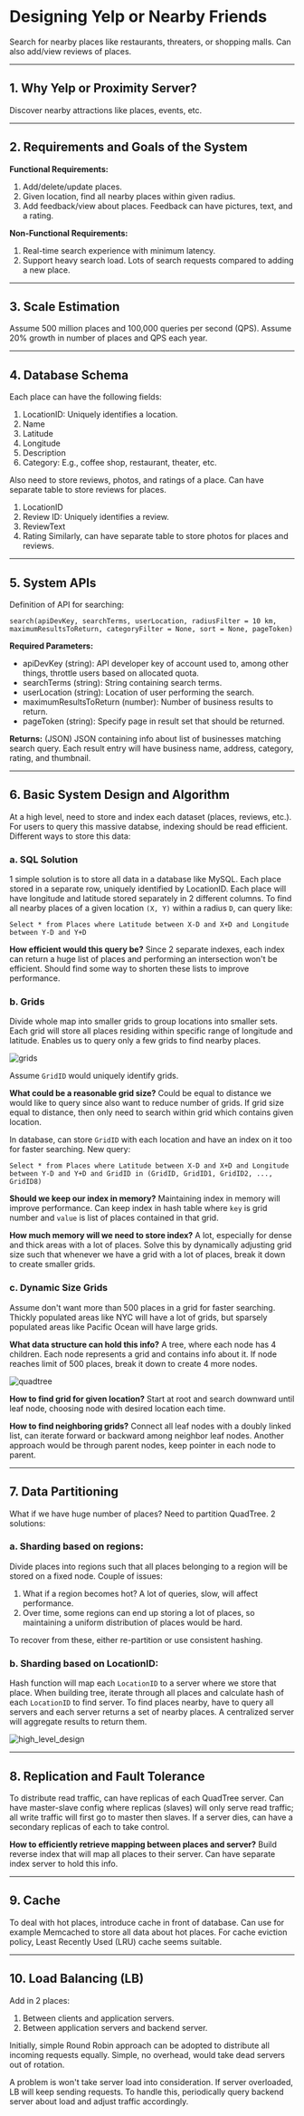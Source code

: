 # Designing Yelp or Nearby Friends

Search for nearby places like restaurants, threaters, or shopping malls. Can also add/view reviews of places.

---

## 1. Why Yelp or Proximity Server?

Discover nearby attractions like places, events, etc.

---

## 2. Requirements and Goals of the System

**Functional Requirements:**
1. Add/delete/update places.
2. Given location, find all nearby places within given radius.
3. Add feedback/view about places. Feedback can have pictures, text, and a rating.

**Non-Functional Requirements:**
1. Real-time search experience with minimum latency.
2. Support heavy search load. Lots of search requests compared to adding a new place.

---

## 3. Scale Estimation

Assume 500 million places and 100,000 queries per second (QPS). Assume 20% growth in number of places and QPS each year.

---

## 4. Database Schema

Each place can have the following fields:
1. LocationID: Uniquely identifies a location.
2. Name
3. Latitude
4. Longitude
5. Description
6. Category: E.g., coffee shop, restaurant, theater, etc.

Also need to store reviews, photos, and ratings of a place. Can have separate table to store reviews for places.
1. LocationID
2. Review ID: Uniquely identifies a review.
3. ReviewText
4. Rating
Similarly, can have separate table to store photos for places and reviews.

---

## 5. System APIs

Definition of API for searching:

`search(apiDevKey, searchTerms, userLocation, radiusFilter = 10 km, maximumResultsToReturn, categoryFilter = None, sort = None, pageToken)`

**Required Parameters:**
- apiDevKey (string): API developer key of account used to, among other things, throttle users based on allocated quota.
- searchTerms (string): String containing search terms.
- userLocation (string): Location of user performing the search.
- maximumResultsToReturn (number): Number of business results to return.
- pageToken (string): Specify page in result set that should be returned.

**Returns:** (JSON)
JSON containing info about list of businesses matching search query. Each result entry will have business name, address, category, rating, and thumbnail.

---

## 6. Basic System Design and Algorithm

At a high level, need to store and index each dataset (places, reviews, etc.). For users to query this massive databse, indexing should be read efficient. Different ways to store this data:

### **a. SQL Solution**

1 simple solution is to store all data in a database like MySQL. Each place stored in a separate row, uniquely identified by LocationID. Each place will have longitude and latitude stored separately in 2 different columns. To find all nearby places of a given location `(X, Y)` within a radius `D`, can query like:

`Select * from Places where Latitude between X-D and X+D and Longitude between Y-D and Y+D`

**How efficient would this query be?** Since 2 separate indexes, each index can return a huge list of places and performing an intersection won't be efficient. Should find some way to shorten these lists to improve performance.

### **b. Grids**

Divide whole map into smaller grids to group locations into smaller sets. Each grid will store all places residing within specific range of longitude and latitude. Enables us to query only a few grids to find nearby places.

![grids](grids.png)

Assume `GridID` would uniquely identify grids.

**What could be a reasonable grid size?** Could be equal to distance we would like to query since also want to reduce number of grids. If grid size equal to distance, then only need to search within grid which contains given location.

In database, can store `GridID` with each location and have an index on it too for faster searching. New query:

`Select * from Places where Latitude between X-D and X+D and Longitude between Y-D and Y+D and GridID in (GridID, GridID1, GridID2, ..., GridID8)`

**Should we keep our index in memory?** Maintaining index in memory will improve performance. Can keep index in hash table where `key` is grid number and `value` is list of places contained in that grid.

**How much memory will we need to store index?** A lot, especially for dense and thick areas with a lot of places. Solve this by dynamically adjusting grid size such that whenever we have a grid with a lot of places, break it down to create smaller grids.

### **c. Dynamic Size Grids**

Assume don't want more than 500 places in a grid for faster searching. Thickly populated areas like NYC will have a lot of grids, but sparsely populated areas like Pacific Ocean will have large grids.

**What data structure can hold this info?** A tree, where each node has 4 children. Each node represents a grid and contains info about it. If node reaches limit of 500 places, break it down to create 4 more nodes.

![quadtree](quadtree.png)

**How to find grid for given location?** Start at root and search downward until leaf node, choosing node with desired location each time.

**How to find neighboring grids?** Connect all leaf nodes with a doubly linked list, can iterate forward or backward among neighbor leaf nodes. Another approach would be through parent nodes, keep pointer in each node to parent.

---

## 7. Data Partitioning

What if we have huge number of places? Need to partition QuadTree. 2 solutions:

### **a. Sharding based on regions:**
Divide places into regions such that all places belonging to a region will be stored on a fixed node. Couple of issues:
1. What if a region becomes hot? A lot of queries, slow, will affect performance.
2. Over time, some regions can end up storing a lot of places, so maintaining a uniform distribution of places would be hard.

To recover from these, either re-partition or use consistent hashing.

### **b. Sharding based on LocationID:**
Hash function will map each `LocationID` to a server where we store that place. When building tree, iterate through all places and calculate hash of each `LocationID` to find server. To find places nearby, have to query all servers and each server returns a set of nearby places. A centralized server will aggregate results to return them.

![high_level_design](high_level_design.png)

---

## 8. Replication and Fault Tolerance

To distribute read traffic, can have replicas of each QuadTree server. Can have master-slave config where replicas (slaves) will only serve read traffic; all write traffic will first go to master then slaves. If a server dies, can have a secondary replicas of each to take control.

**How to efficiently retrieve mapping between places and server?** Build reverse index that will map all places to their server. Can have separate index server to hold this info.

---

## 9. Cache

To deal with hot places, introduce cache in front of database. Can use for example Memcached to store all data about hot places. For cache eviction policy, Least Recently Used (LRU) cache seems suitable.

---

## 10. Load Balancing (LB)

Add in 2 places:
1. Between clients and application servers.
2. Between application servers and backend server.

Initially, simple Round Robin approach can be adopted to distribute all incoming requests equally. Simple, no overhead, would take dead servers out of rotation.

A problem is won't take server load into consideration. If server overloaded, LB will keep sending requests. To handle this, periodically query backend server about load and adjust traffic accordingly.
